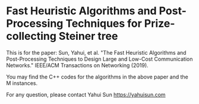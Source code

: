 # Fast Heuristic Algorithms and Post-Processing Techniques for Prize-collecting Steiner tree


This is for the paper: Sun, Yahui, et al. "The Fast Heuristic Algorithms and Post-Processing Techniques to Design Large and Low-Cost Communication Networks." IEEE/ACM Transactions on Networking (2019).

You may find the C++ codes for the algorithms in the above paper and the M instances.

For any question, please contact Yahui Sun https://yahuisun.com
